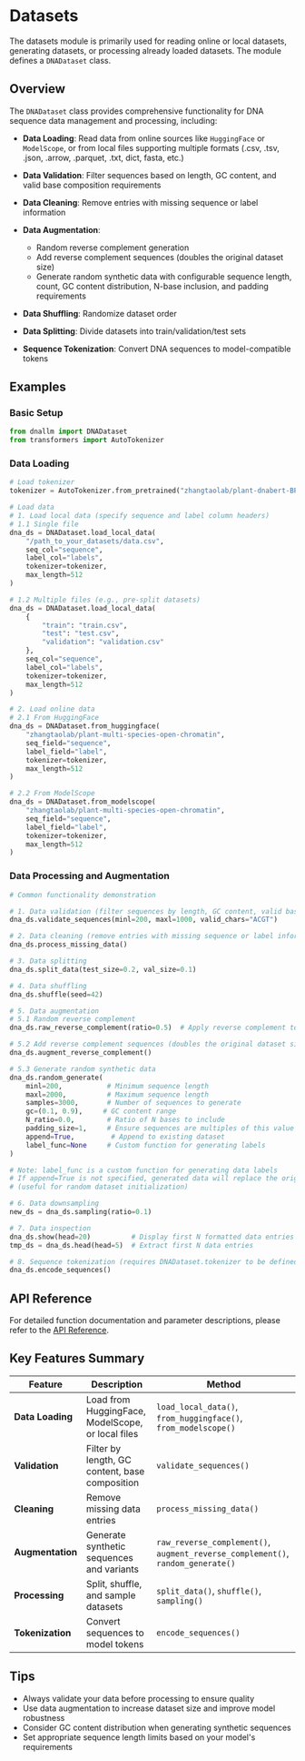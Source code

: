 # Datasets

The datasets module is primarily used for reading online or local datasets, generating datasets, or processing already loaded datasets. The module defines a `DNADataset` class.

## Overview

The `DNADataset` class provides comprehensive functionality for DNA sequence data management and processing, including:

- **Data Loading**: Read data from online sources like `HuggingFace` or `ModelScope`, or from local files supporting multiple formats (.csv, .tsv, .json, .arrow, .parquet, .txt, dict, fasta, etc.)

- **Data Validation**: Filter sequences based on length, GC content, and valid base composition requirements

- **Data Cleaning**: Remove entries with missing sequence or label information

- **Data Augmentation**:
  - Random reverse complement generation
  - Add reverse complement sequences (doubles the original dataset size)
  - Generate random synthetic data with configurable sequence length, count, GC content distribution, N-base inclusion, and padding requirements

- **Data Shuffling**: Randomize dataset order

- **Data Splitting**: Divide datasets into train/validation/test sets

- **Sequence Tokenization**: Convert DNA sequences to model-compatible tokens


## Examples

### Basic Setup

```python
from dnallm import DNADataset
from transformers import AutoTokenizer
```

### Data Loading

```python
# Load tokenizer
tokenizer = AutoTokenizer.from_pretrained("zhangtaolab/plant-dnabert-BPE")

# Load data
# 1. Load local data (specify sequence and label column headers)
# 1.1 Single file
dna_ds = DNADataset.load_local_data(
    "/path_to_your_datasets/data.csv", 
    seq_col="sequence", 
    label_col="labels",
    tokenizer=tokenizer, 
    max_length=512
)

# 1.2 Multiple files (e.g., pre-split datasets)
dna_ds = DNADataset.load_local_data(
    {
        "train": "train.csv", 
        "test": "test.csv", 
        "validation": "validation.csv"
    },
    seq_col="sequence", 
    label_col="labels",
    tokenizer=tokenizer, 
    max_length=512
)

# 2. Load online data
# 2.1 From HuggingFace
dna_ds = DNADataset.from_huggingface(
    "zhangtaolab/plant-multi-species-open-chromatin", 
    seq_field="sequence", 
    label_field="label", 
    tokenizer=tokenizer, 
    max_length=512
)

# 2.2 From ModelScope
dna_ds = DNADataset.from_modelscope(
    "zhangtaolab/plant-multi-species-open-chromatin", 
    seq_field="sequence", 
    label_field="label", 
    tokenizer=tokenizer, 
    max_length=512
)
```

### Data Processing and Augmentation

```python
# Common functionality demonstration

# 1. Data validation (filter sequences by length, GC content, valid base composition)
dna_ds.validate_sequences(minl=200, maxl=1000, valid_chars="ACGT")

# 2. Data cleaning (remove entries with missing sequence or label information)
dna_ds.process_missing_data()

# 3. Data splitting
dna_ds.split_data(test_size=0.2, val_size=0.1)

# 4. Data shuffling
dna_ds.shuffle(seed=42)

# 5. Data augmentation
# 5.1 Random reverse complement
dna_ds.raw_reverse_complement(ratio=0.5)  # Apply reverse complement to 50% of sequences

# 5.2 Add reverse complement sequences (doubles the original dataset size)
dna_ds.augment_reverse_complement()

# 5.3 Generate random synthetic data
dna_ds.random_generate(
    minl=200,           # Minimum sequence length
    maxl=2000,          # Maximum sequence length
    samples=3000,       # Number of sequences to generate
    gc=(0.1, 0.9),     # GC content range
    N_ratio=0.0,        # Ratio of N bases to include
    padding_size=1,     # Ensure sequences are multiples of this value
    append=True,         # Append to existing dataset
    label_func=None     # Custom function for generating labels
)

# Note: label_func is a custom function for generating data labels
# If append=True is not specified, generated data will replace the original dataset
# (useful for random dataset initialization)

# 6. Data downsampling
new_ds = dna_ds.sampling(ratio=0.1)

# 7. Data inspection
dna_ds.show(head=20)          # Display first N formatted data entries
tmp_ds = dna_ds.head(head=5)  # Extract first N data entries

# 8. Sequence tokenization (requires DNADataset.tokenizer to be defined)
dna_ds.encode_sequences()
```

## API Reference

For detailed function documentation and parameter descriptions, please refer to the [API Reference](../api/datasets/data.md).

## Key Features Summary

| Feature | Description | Method |
|---------|-------------|---------|
| **Data Loading** | Load from HuggingFace, ModelScope, or local files | `load_local_data()`, `from_huggingface()`, `from_modelscope()` |
| **Validation** | Filter by length, GC content, base composition | `validate_sequences()` |
| **Cleaning** | Remove missing data entries | `process_missing_data()` |
| **Augmentation** | Generate synthetic sequences and variants | `raw_reverse_complement()`, `augment_reverse_complement()`, `random_generate()` |
| **Processing** | Split, shuffle, and sample datasets | `split_data()`, `shuffle()`, `sampling()` |
| **Tokenization** | Convert sequences to model tokens | `encode_sequences()` |

## Tips

- Always validate your data before processing to ensure quality
- Use data augmentation to increase dataset size and improve model robustness
- Consider GC content distribution when generating synthetic sequences
- Set appropriate sequence length limits based on your model's requirements

